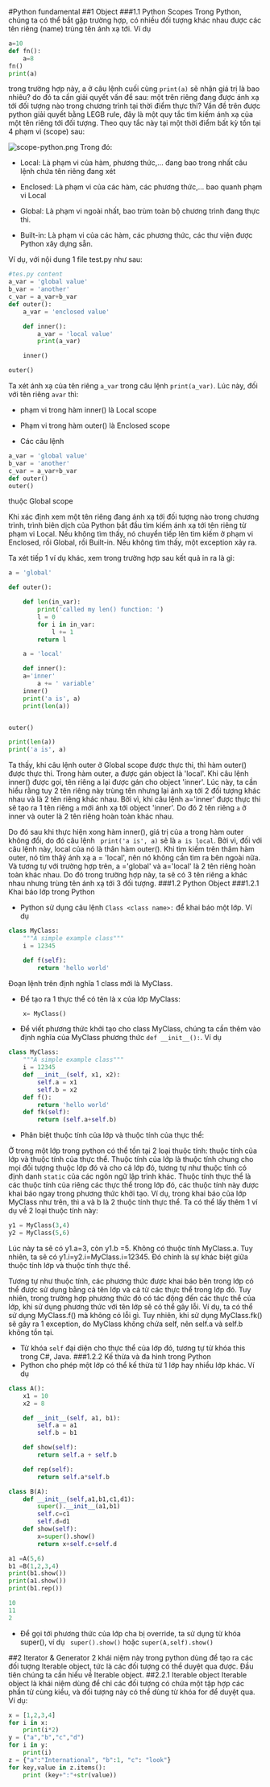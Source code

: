 #Python fundamental
##1 Object
###1.1 Python Scopes
Trong Python, chúng ta có thể bắt gặp trường hợp, có nhiều đối tượng khác nhau được các tên riêng (name) trùng tên ánh xạ tới. Ví dụ
```python
a=10
def fn():
    a=8
fn()
print(a)
```
trong trường hợp này, a ở câu lệnh cuối cùng ```print(a)``` sẽ nhận giá trị là bao nhiêu?
do đó ta cần giải quyết vấn đề sau: một trên riêng đang được ánh xạ tới đối tượng nào trong chương trình tại thời điểm thực thi?
Vấn đề trên được python giải quyết bằng LEGB rule, đây là một quy tắc tìm kiếm ánh xạ của một tên riêng tới đối tượng. Theo quy tắc này tại một thời điểm bất kỳ tồn tại 4 phạm vi (scope) sau:

![scope-python.png](./img/scope-python.png)
Trong đó:

- Local: Là phạm vi của hàm, phương thức,... đang bao trong nhất câu lệnh chứa tên riêng đang xét

- Enclosed: Là phạm vi của các hàm, các phương thức,... bao quanh phạm vi Local

- Global: Là phạm vi ngoài nhất, bao trùm toàn bộ chương trình đang thực thi.

- Built-in: Là phạm vi của các hàm, các phương thức, các thư viện được Python xây dựng sẵn.

Ví dụ, với nội dung 1 file test.py như sau:
```python
#tes.py content
a_var = 'global value'
b_var = 'another'
c_var = a_var+b_var
def outer():
    a_var = 'enclosed value'

    def inner():
        a_var = 'local value'
        print(a_var)

    inner()

outer()
```

Ta xét ánh xạ của tên riêng ```a_var``` trong câu lệnh ```print(a_var)```. Lúc này, đối với tên riêng ```avar``` thì:

- phạm vi trong hàm inner() là Local scope

- Phạm vi trong hàm outer() là Enclosed scope

- Các câu lệnh

```python
a_var = 'global value'
b_var = 'another'
c_var = a_var+b_var
def outer()
outer()
```
thuộc Global scope

Khi xác định xem một tên riêng đang ánh xạ tới đối tượng nào trong chương trình, trình biên dịch của Python bắt đầu tìm kiếm ánh xạ tới tên riêng từ phạm vi Local. Nếu không tìm thấy, nó chuyển tiếp lên tìm kiếm ở phạm vi Enclosed, rồi Global, rồi Built-in. Nếu không tìm thấy, một exception xảy ra.

Ta xét tiếp 1 ví dụ khác, xem trong trường hợp sau kết quả in ra là gì:
```python
a = 'global'

def outer():

    def len(in_var):
        print('called my len() function: ')
        l = 0
        for i in in_var:
            l += 1
        return l

    a = 'local'

    def inner():
	a='inner'
        a += ' variable'
    inner()
    print('a is', a)
    print(len(a))


outer()

print(len(a))
print('a is', a)
```
Ta thấy, khi câu lệnh outer ở Global scope được thực thi, thì hàm outer() được thực thi. Trong hàm outer, a được gán object là 'local'. Khi câu lệnh inner() được gọi, tên riêng a lại được gán cho object 'inner'. Lúc này, ta cần hiểu rằng tuy 2 tên riêng này trùng tên nhưng lại ánh xạ tới 2 đối tượng khác nhau và là 2 tên riêng khác nhau. Bởi vì, khi câu lệnh a='inner' được thực thi sẽ tạo ra 1 tên riêng ```a``` mới ánh xạ tới object 'inner'. Do đó 2 tên riêng ```a``` ở inner và outer là 2 tên riêng hoàn toàn khác nhau.

Do đó sau khi thực hiện xong hàm inner(), giá trị của a trong hàm outer không đổi, do đó câu lệnh ``` print('a is', a)``` sẽ là ```a is local```. Bởi vì, đối với câu lệnh này, local của nó là thân hàm outer(). Khi tìm kiếm trên thâm hàm outer, nó tìm thâý ánh xạ  a = 'local', nên nó không cần tìm ra bên ngoài nữa. Và tương tự với trường hợp trên, a ='global' và a='local' là 2 tên riêng hoàn toàn khác nhau. Do đó trong trường hợp này, ta sẽ có 3 tên riêng a khác nhau nhưng trùng tên ánh xạ tới 3 đối tượng.
###1.2 Python Object
###1.2.1 Khai báo lớp trong Python
- Python sử dụng câu lệnh ```Class <class name>:``` để khai báo một lớp. Ví dụ
```python
class MyClass:
    """A simple example class"""
    i = 12345

    def f(self):
        return 'hello world'
```
Đoạn lệnh trên định nghĩa 1 class mới là MyClass.

- Để tạo ra 1 thực thể có tên là x của lớp MyClass:
```python
	x= MyClass()
```
- Để viết phương thức khởi tạo cho class MyClass, chúng ta cần thêm vào định nghĩa của MyClass phương thức ```def __init__():```. Ví dụ
```python
class MyClass:
    """A simple example class"""
    i = 12345
    def __init__(self, x1, x2):
        self.a = x1
        self.b = x2
    def f():
        return 'hello world'
    def fk(self):
        return (self.a+self.b)

```
- Phân biệt thuộc tính của lớp và thuộc tính của thực thể:

Ở trong một lớp trong python có thể tồn tại 2 loại thuộc tính: thuộc tính của lớp và thuộc tính của thực thể. Thuộc tính của lớp là thuộc tính chung cho mọi đối tượng thuộc lớp đó và cho cả lớp đó, tương tự như thuộc tính có định danh ```static``` của các ngôn ngữ lập trình khác. Thuộc tính thực thể là các thuộc tính của riêng các thực thể trong lớp đó, các thuộc tính này được khai báo ngay trong phương thức khởi tạo. Ví dụ, trong khai báo của lớp MyClass như trên, thì a và b là 2 thuộc tính thực thể. Ta có thể lấy thêm 1 ví dụ về 2 loại thuộc tính này:
```python
y1 = MyClass(3,4)
y2 = MyClass(5,6)
```
Lúc này ta sẽ có y1.a=3, còn y1.b =5. Không có thuộc tính MyClass.a. Tuy nhiên, ta sẽ có y1.i=y2.i=MyClass.i=12345. Đó chính là sự khác biệt giữa thuộc tính lớp và thuộc tính thực thể.

Tương tự như thuộc tính, các phương thức được khai báo bên trong lớp có thể được sử dụng bằng cả tên lớp và cả từ các thực thể trong lớp đó. Tuy nhiên, trong trường hợp phương thức đó có tác động đến các thực thể của lớp, khi sử dụng phương thức với tên lớp sẽ có thể gây lỗi. Ví dụ, ta có thể sử dụng MyClass.f() mà không có lỗi gì. Tuy nhiên, khi sử dụng MyClass.fk() sẽ gây ra 1 exception, do MyClass không chứa self, nên self.a và self.b không tồn tại.

- Từ khóa ```self``` đại diện cho thực thể của lớp đó, tương tự từ khóa this trong C#, Java.
###1.2.2 Kế thừa và đa hình trong Python
- Python cho phép một lớp có thể kế thừa từ 1 lớp hay nhiều lớp khác. Ví dụ

```python
class A():
    x1 = 10
    x2 = 8

    def __init__(self, a1, b1):
        self.a = a1
        self.b = b1

    def show(self):
        return self.a + self.b

    def rep(self):
        return self.a*self.b

class B(A):
    def __init__(self,a1,b1,c1,d1):
        super().__init__(a1,b1)
        self.c=c1
        self.d=d1
    def show(self):
        x=super().show()
        return x+self.c+self.d

a1 =A(5,6)
b1 =B(1,2,3,4)
print(b1.show())
print(a1.show())
print(b1.rep())

10
11
2
```
- Để gọi tới phương thức của lớp cha bị override, ta sử dụng từ khóa super(), ví dụ  ``` super().show()``` hoặc ```super(A,self).show()```

##2 Iterator & Generator
2 khái niệm này trong python dùng để tạo ra các đối tượng Iterable object, tức là các đối tượng có thể duyệt qua được. Đầu tiên chúng ta cần hiểu về Iterable object.
##2.2.1 Iterable object
Iterable object là khái niệm dùng để chỉ các đối tượng có chứa một tập hợp các phần tử cùng kiểu, và đối tượng này có thể dùng từ khóa for để duyệt qua. Ví dụ:
```python
x = [1,2,3,4]
for i in x:
    print(i*2)
y = ("a","b","c","d")
for i in y:
    print(i)
z = {"a":"International", "b":1, "c": "look"}
for key,value in z.items():
    print (key+":"+str(value))
```
 

